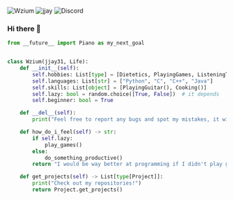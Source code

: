 ![Wzium](https://img.shields.io/badge/wzium-true-green) ![jjay](https://img.shields.io/badge/jjay-v3.1-blue) ![Discord](https://img.shields.io/badge/discord-jjay31%234857-%237289DA?logo=discord&logoColor=white)

### Hi there 👋
```python
from __future__ import Piano as my_next_goal


class Wzium(jjay31, Life):
    def __init__(self):
        self.hobbies: List[type] = [Dietetics, PlayingGames, ListeningToMusic, Programming, Photography]
        self.languages: List[str] = ["Python", "C", "C++", "Java"]
        self.skills: List[object] = [PlayingGuitar(), Cooking()]
        self.lazy: bool = random.choice([True, False])  # it depends
        self.beginner: bool = True

    def __del__(self):
        print("Feel free to report any bugs and spot my mistakes, it will help me get better at coding!")

    def how_do_i_feel(self) -> str:
        if self.lazy:
            play_games()
        else:
            do_something_productive()
        return "I would be way better at programming if I didn't play games that much."

    def get_projects(self) -> List[type[Project]]:
        print("Check out my repositories!")
        return Project.get_projects()
```
